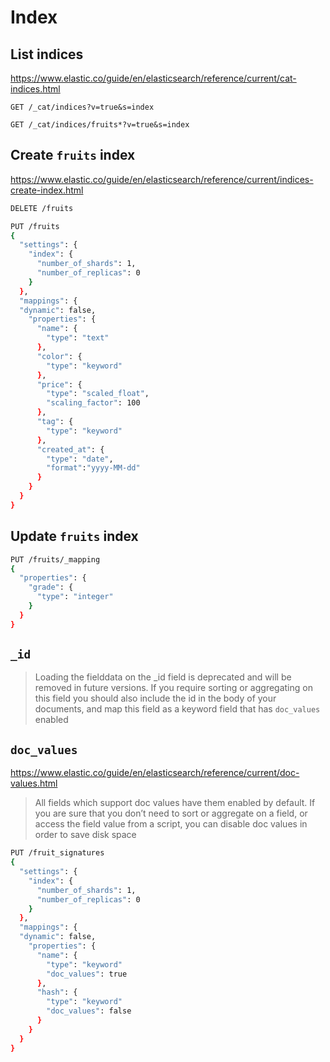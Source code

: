 # Index

## List indices

https://www.elastic.co/guide/en/elasticsearch/reference/current/cat-indices.html

```shell
GET /_cat/indices?v=true&s=index
```

```shell
GET /_cat/indices/fruits*?v=true&s=index
```

## Create `fruits` index

https://www.elastic.co/guide/en/elasticsearch/reference/current/indices-create-index.html

```sh
DELETE /fruits
```

```sh
PUT /fruits
{
  "settings": {
    "index": {
      "number_of_shards": 1,
      "number_of_replicas": 0
    }
  },
  "mappings": {
  "dynamic": false,
    "properties": {
      "name": {
        "type": "text"
      },
      "color": {
        "type": "keyword"
      },
      "price": {
        "type": "scaled_float",
        "scaling_factor": 100
      },
      "tag": {
        "type": "keyword"
      },
      "created_at": {
        "type": "date",
        "format":"yyyy-MM-dd"
      }
    }
  }
}
```

## Update `fruits` index

```sh
PUT /fruits/_mapping
{
  "properties": {
    "grade": {
      "type": "integer"
    }
  }
}
```

## `_id`

> Loading the fielddata on the _id field is deprecated and will be removed in future versions.
> If you require sorting or aggregating on this field you should also include the id in the body of your documents,
> and map this field as a keyword field that has `doc_values` enabled

## `doc_values`

https://www.elastic.co/guide/en/elasticsearch/reference/current/doc-values.html

> All fields which support doc values have them enabled by default.
> If you are sure that you don’t need to sort or aggregate on a field, or access the field value from a script,
> you can disable doc values in order to save disk space

```sh
PUT /fruit_signatures
{
  "settings": {
    "index": {
      "number_of_shards": 1,
      "number_of_replicas": 0
    }
  },
  "mappings": {
  "dynamic": false,
    "properties": {
      "name": {
        "type": "keyword"
        "doc_values": true
      },
      "hash": {
        "type": "keyword"
        "doc_values": false
      }
    }
  }
}
```
